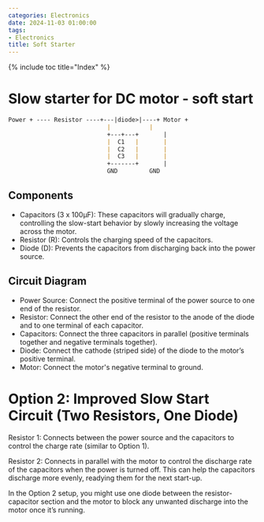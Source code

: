 ```yaml
---
categories: Electronics
date: 2024-11-03 01:00:00
tags:
- Electronics
title: Soft Starter
---
```


{% include toc title="Index" %}


# Slow starter for DC motor - soft start

```markdown
Power + ---- Resistor ----+---|diode>|----+ Motor +
                            |           |
                            +---+---+       |
                            |  C1   |       |
                            |  C2   |       |
                            |  C3   |       |
                            +-------+       |
                            GND         GND
```

## Components
- Capacitors (3 x 100µF): These capacitors will gradually charge, controlling the slow-start behavior by slowly increasing the voltage across the motor.
- Resistor (R): Controls the charging speed of the capacitors.
- Diode (D): Prevents the capacitors from discharging back into the power source.

## Circuit Diagram

- Power Source: Connect the positive terminal of the power source to one end of the resistor.
- Resistor: Connect the other end of the resistor to the anode of the diode and to one terminal of each capacitor.
- Capacitors: Connect the three capacitors in parallel (positive terminals together and negative terminals together).
- Diode: Connect the cathode (striped side) of the diode to the motor’s positive terminal.
- Motor: Connect the motor's negative terminal to ground.

# Option 2: Improved Slow Start Circuit (Two Resistors, One Diode)
Resistor 1: Connects between the power source and the capacitors to control the charge rate (similar to Option 1).

Resistor 2: Connects in parallel with the motor to control the discharge rate of the capacitors when the power is turned off. This can help the capacitors discharge more evenly, readying them for the next start-up.

In the Option 2 setup, you might use one diode between the resistor-capacitor section and the motor to block any unwanted discharge into the motor once it’s running.